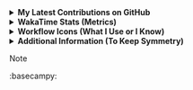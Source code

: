 <details>
  <summary><b>My Latest Contributions on GitHub</b></summary>
  <br />
  
<!--START_SECTION:activity-->
- 💬 Created [comment](https://github.com/Ecuador-In-Tech/web/issues/26#issuecomment-2849382807) at [#26](https://github.com/Ecuador-In-Tech/web/issues/26) in [Ecuador-In-Tech/web](https://github.com/Ecuador-In-Tech/web)
- 💬 Created [comment](https://github.com/Ecuador-In-Tech/web/issues/6#issuecomment-2849111881) at [#6](https://github.com/Ecuador-In-Tech/web/issues/6) in [Ecuador-In-Tech/web](https://github.com/Ecuador-In-Tech/web)
- ⭐ Added a star to [naelstrof/maim](https://github.com/naelstrof/maim)
- 🍱 Pushed [chore: readme updated](https://github.com/hyduez/dotfiles/commit/2353dcdbf83d960d2ca92d1866fb4b62f0565467) in [hyduez/dotfiles](https://github.com/hyduez/dotfiles)
- 🍱 Pushed [feat(i3): adding gaps preferences](https://github.com/hyduez/dotfiles/commit/8a1baf7e17d5ab15a32df3df34eff7cada642c10) in [hyduez/dotfiles](https://github.com/hyduez/dotfiles)
<!--END_SECTION:activity-->

</details>

<details>
  <summary><b>WakaTime Stats (Metrics)</b></summary>
  <br />
  
  <!--START_SECTION:waka-->
**I'm a Night 🦉** 

```text
🌞 Morning                8 commits           ⣿⣀⣀⣀⣀⣀⣀⣀⣀⣀⣀⣀⣀⣀⣀⣀⣀⣀⣀⣀⣀⣀⣀⣀⣀   05.76 % 
🌆 Daytime                52 commits          ⣿⣿⣿⣿⣿⣿⣿⣿⣿⣀⣀⣀⣀⣀⣀⣀⣀⣀⣀⣀⣀⣀⣀⣀⣀   37.41 % 
🌃 Evening                58 commits          ⣿⣿⣿⣿⣿⣿⣿⣿⣿⣿⣀⣀⣀⣀⣀⣀⣀⣀⣀⣀⣀⣀⣀⣀⣀   41.73 % 
🌙 Night                  21 commits          ⣿⣿⣿⣿⣀⣀⣀⣀⣀⣀⣀⣀⣀⣀⣀⣀⣀⣀⣀⣀⣀⣀⣀⣀⣀   15.11 % 
```


📊 **This Week I Spent My Time On** 

```text
🕑︎ Time Zone: America/Guayaquil

💬 Programming Languages: 
Nix                      3 hrs 30 mins       ⣿⣿⣿⣿⣿⣿⣿⣿⣿⣿⣀⣀⣀⣀⣀⣀⣀⣀⣀⣀⣀⣀⣀⣀⣀   38.61 % 
C++                      2 hrs 35 mins       ⣿⣿⣿⣿⣿⣿⣿⣀⣀⣀⣀⣀⣀⣀⣀⣀⣀⣀⣀⣀⣀⣀⣀⣀⣀   28.51 % 
Markdown                 42 mins             ⣿⣿⣀⣀⣀⣀⣀⣀⣀⣀⣀⣀⣀⣀⣀⣀⣀⣀⣀⣀⣀⣀⣀⣀⣀   07.88 % 
Bash                     33 mins             ⣿⣿⣀⣀⣀⣀⣀⣀⣀⣀⣀⣀⣀⣀⣀⣀⣀⣀⣀⣀⣀⣀⣀⣀⣀   06.17 % 
Lua                      32 mins             ⣿⣀⣀⣀⣀⣀⣀⣀⣀⣀⣀⣀⣀⣀⣀⣀⣀⣀⣀⣀⣀⣀⣀⣀⣀   05.95 % 

🔥 Editors: 
Neovim                   9 hrs 3 mins        ⣿⣿⣿⣿⣿⣿⣿⣿⣿⣿⣿⣿⣿⣿⣿⣿⣿⣿⣿⣿⣿⣿⣿⣿⣿   100.00 % 

🐱‍💻 Projects: 
tests                    4 hrs 15 mins       ⣿⣿⣿⣿⣿⣿⣿⣿⣿⣿⣿⣿⣀⣀⣀⣀⣀⣀⣀⣀⣀⣀⣀⣀⣀   46.92 % 
charta-desktop           1 hr 57 mins        ⣿⣿⣿⣿⣿⣀⣀⣀⣀⣀⣀⣀⣀⣀⣀⣀⣀⣀⣀⣀⣀⣀⣀⣀⣀   21.68 % 
paulov                   1 hr 57 mins        ⣿⣿⣿⣿⣿⣀⣀⣀⣀⣀⣀⣀⣀⣀⣀⣀⣀⣀⣀⣀⣀⣀⣀⣀⣀   21.58 % 
hyduez                   43 mins             ⣿⣿⣀⣀⣀⣀⣀⣀⣀⣀⣀⣀⣀⣀⣀⣀⣀⣀⣀⣀⣀⣀⣀⣀⣀   07.92 % 
Aviator-Automated-Bot    10 mins             ⣀⣀⣀⣀⣀⣀⣀⣀⣀⣀⣀⣀⣀⣀⣀⣀⣀⣀⣀⣀⣀⣀⣀⣀⣀   01.90 % 

💻 Operating System: 
Linux                    9 hrs 3 mins        ⣿⣿⣿⣿⣿⣿⣿⣿⣿⣿⣿⣿⣿⣿⣿⣿⣿⣿⣿⣿⣿⣿⣿⣿⣿   100.00 % 
```

<!--END_SECTION:waka-->

<p align="center">
  <img height=150 src="https://github-readme-stats.vercel.app/api?username=hyduez&rank_icon=github" />
  <img height=150 src="https://github-readme-stats.vercel.app/api/top-langs?username=hyduez&layout=compact&langs_count=8&card_width=320" />
</p>
<hr />
<p align="center">
  <img height=300 align="center" src="https://github-readme-stats.vercel.app/api/wakatime?username=hyduez&layout=compact" />
</p>
</details>

<details>
  <summary><b>Workflow Icons (What I Use or I Know)</b></summary>
  <br />
  <img src="https://go-skill-icons.vercel.app/api/icons?i=bash,bun,codeberg,cpp,css,dailydev,devto,discord,git,gitea,github,githubactions,githubpages,html,huggingface,i3,javascript,json,kitty,lazyvim,librewolf,linux,markdown,mongodb,nextjs,nixos,nodejs,opensource,proton,reddit,tailwindcss,telegram,typescript,vercel,vim,x,yaml,yarn" alt="skills" />
</details>

<details>
  <summary><b>Additional Information (To Keep Symmetry)</b></summary>
  <br />
 <p>I'm 17 y/o and I'm in 2nd grade of High-school, self-tought programmer since 2021 (I was 13 y/o). I'm currently interesed on learning <s>C++</s> Rust, to create an app made with GTK libs, to make it cross-platforms and more reliable on Linux/BSD systems. Also I have in mind do a protocol with ssh-key validation and a lock file to make a private social media, reproducible to make it self-hosted.</p>
 <p>In my system I'm using Void Linux, with glibc as standard lib, and Nix to create development environments. However, I have been using more distributions before, like Fedora-based distros, Arch-based, Debian-based, NixOS and this one.</p>
 <p>I started to code with NodeJS runtime, and the last project with it was a LSP to deploy a presence to Discord, that is hosted by <a href="https://github.com/doupkg">@doupkg</a> org, which I'm part of it. Also I'm member of <a href="https://github.com/nosesisaid">@nosesisaid</a>, which is the organization that have the project I mentioned first, an app with GTK.</p>
  
| | Service's name | How to reach me | | Service's name | How to reach me | |
| ------------- | ------------- | ------------- | ------------- | ------------- | ------------- | ------------- |
| | Matrix | [@paulo:envs.net](https://matrix.to/#/@paulo:envs.net) | | Reddit | [u/hyduez](https://reddit.com/u/hyduez) | |
| | Telegram  | [@hyduez](https://hyduez.t.me/) | | Youtube | [@code-dev](https://youtube.com/@code-dev) | |
</details>

> [!NOTE]
>  :basecampy:
